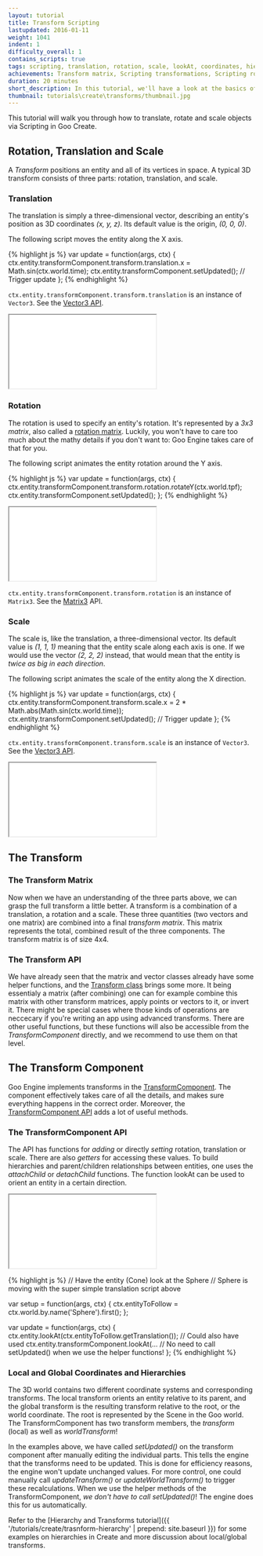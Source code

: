 ```yaml
---
layout: tutorial
title: Transform Scripting
lastupdated: 2016-01-11
weight: 1041
indent: 1
difficulty_overall: 1
contains_scripts: true
tags: scripting, translation, rotation, scale, lookAt, coordinates, hierarchies
achievements: Transform matrix, Scripting transformations, Scripting rotation, Scripting scale,
duration: 20 minutes
short_description: In this tutorial, we'll have a look at the basics of the hierarchy and some of its uses.
thumbnail: tutorials\create\transforms/thumbnail.jpg
---
```

This tutorial will walk you through how to translate, rotate and scale objects via Scripting in Goo Create.

## Rotation, Translation and Scale

A *Transform* positions an entity and all of its vertices in space. A typical 3D transform consists of three parts: rotation, translation, and scale.

### Translation

The translation is simply a three-dimensional vector, describing an entity's position as 3D coordinates *(x, y, z)*. Its default value is the origin, *(0, 0, 0)*.

The following script moves the entity along the X axis.

{% highlight js %}
var update = function(args, ctx) {
    ctx.entity.transformComponent.transform.translation.x = Math.sin(ctx.world.time);
    ctx.entity.transformComponent.setUpdated(); // Trigger update
};
{% endhighlight %}

```ctx.entity.transformComponent.transform.translation``` is an instance of ```Vector3```. See the [Vector3 API](http://code.gooengine.com/latest/docs/index.html?c=Vector3).

<iframe allowfullscreen src="//goote.ch/f8d0392727657e78d65a60e0931c2e95cacf896a"></iframe>

### Rotation

The rotation is used to specify an entity's rotation. It's represented by a *3x3 matrix*, also called a [rotation matrix](http://en.wikipedia.org/wiki/Rotation_matrix#In_three_dimensions). Luckily, you won't have to care too much about the mathy details if you don't want to: Goo Engine takes care of that for you.

The following script animates the entity rotation around the Y axis.

{% highlight js %}
var update = function(args, ctx) {
    ctx.entity.transformComponent.transform.rotation.rotateY(ctx.world.tpf);
    ctx.entity.transformComponent.setUpdated();
};
{% endhighlight %}

<iframe allowfullscreen src="//goote.ch/61d1568b11d596370b34a3dbd4e97c680d050e01"></iframe>

```ctx.entity.transformComponent.transform.rotation``` is an instance of ```Matrix3```. See the [Matrix3](http://code.gooengine.com/latest/docs/index.html?c=Matrix3) API.

### Scale

The scale is, like the translation, a three-dimensional vector. Its default value is *(1, 1, 1)* meaning that the entity scale along each axis is one. If we would use the vector *(2, 2, 2)* instead, that would mean that the entity is *twice as big in each direction*.

The following script animates the scale of the entity along the X direction.

{% highlight js %}
var update = function(args, ctx) {
    ctx.entity.transformComponent.transform.scale.x = 2 * Math.abs(Math.sin(ctx.world.time));
    ctx.entity.transformComponent.setUpdated(); // Trigger update
};
{% endhighlight %}

```ctx.entity.transformComponent.transform.scale``` is an instance of ```Vector3```. See the [Vector3 API](http://code.gooengine.com/latest/docs/index.html?c=Vector3).

<iframe allowfullscreen src="//goote.ch/853e0744b31b6fd66ddd1a18d709439710aa0a64/"></iframe>

## The Transform

### The Transform Matrix

Now when we have an understanding of the three parts above, we can grasp the full transform a little better. A transform is a combination of a translation, a rotation and a scale. These three quantities (two vectors and one matrix) are combined into a final *transform matrix*. This matrix represents the total, combined result of the three components. The transform matrix is of size 4x4.

### The Transform API

We have already seen that the matrix and vector classes already have some helper functions, and the [Transform class](http://code.gooengine.com/latest/docs/index.html?c=Transform) brings some more. It being essentialy a matrix (after combining) one can for example combine this matrix with other transform matrices, apply points or vectors to it, or invert it. There might be special cases where those kinds of operations are neccecary if you're writing an app using advanced transforms. There are other useful functions, but these functions will also be accessible from the *TransformComponent* directly, and we recommend to use them on that level.

## The Transform Component

Goo Engine implements transforms in the [TransformComponent](http://code.gooengine.com/latest/docs/index.html?c=TransformComponent). The component effectively takes care of all the details, and makes sure everything happens in the correct order. Moreover, the [TransformComponent API](http://code.gooengine.com/latest/docs/index.html?c=TransformComponent) adds a lot of useful methods.

### The TransformComponent API

The API has functions for *adding* or directly *setting* rotation, translation or scale. There are also *getters* for accessing these values. To build hierarchies and parent/children relationships between entities, one uses the *attachChild* or *detachChild* functions. The function lookAt can be used to orient an entity in a certain direction.

<iframe allowfullscreen src="//goote.ch/1107233399a27f819dd36d3e10abf2088e1717c8/"></iframe>

{% highlight js %}
// Have the entity (Cone) look at the Sphere
// Sphere is moving with the super simple translation script above

var setup = function(args, ctx) {
    ctx.entityToFollow = ctx.world.by.name('Sphere').first();
};

var update = function(args, ctx) {
    ctx.entity.lookAt(ctx.entityToFollow.getTranslation());
    // Could also have used ctx.entity.transformComponent.lookAt(...
    // No need to call setUpdated() when we use the helper functions!
};
{% endhighlight %}

### Local and Global Coordinates and Hierarchies

The 3D world contains two different coordinate systems and corresponding transforms. The local transform orients an entity relative to its parent, and the global transform is the resulting transform relative to the root, or the world coordinate. The root is represented by the Scene in the Goo world. The TransformComponent has two transform members, the *transform* (local) as well as *worldTransform*!

In the examples above, we have called *setUpdated()* on the transform component after manually editing the individual parts. This tells the engine that the transforms need to be updated. This is done for efficiency reasons, the engine won't update unchanged values. For more control, one could manually call *updateTransform()* or *updateWorldTransform()* to trigger these recalculations. When we use the helper methods of the TransformComponent, *we don't have to call setUpdated()*! The engine does this for us automatically.

Refer to the [Hierarchy and Transforms tutorial]({{ '/tutorials/create/trasnform-hierarchy' | prepend: site.baseurl }}) for some examples on hierarchies in Create and more discussion about local/global transforms.

